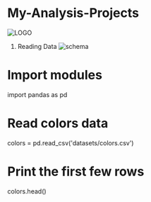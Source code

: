 # My-Analysis-Projects
![LOGO](https://github.com/sichensong-99/My-Analysis-Projects/blob/master/LOGO.png)
1. Reading Data
![schema](https://github.com/sichensong-99/My-Analysis-Projects/blob/master/schema.png)
# Import modules
import pandas as pd

# Read colors data
colors = pd.read_csv('datasets/colors.csv')

# Print the first few rows
colors.head()

